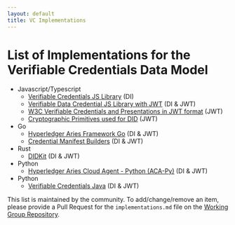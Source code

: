 ```yaml
---
layout: default
title: VC Implementations
---
```


# List of Implementations for the Verifiable Credentials Data Model

- Javascript/Typescript
  - [Verifiable Credentials JS Library](https://github.com/digitalbazaar/vc-js) (DI)
  - [Verifiable Data Credential JS Library with JWT](https://github.com/transmute-industries/verifiable-data/tree/main/packages/vc.js) (DI & JWT)
  - [W3C Verifiable Credentials and Presentations in JWT format](https://github.com/decentralized-identity/did-jwt-vc) (JWT)
  - [Cryptographic Primitives used for DID](https://github.com/microsoft/VerifiableCredentials-Crypto-SDK-Typescript) (JWT)
- Go
  - [Hyperledger Aries Framework Go](https://github.com/hyperledger/aries-framework-go) (DI & JWT)
  - [Credential Manifest Builders](https://github.com/TBD54566975/ssi-sdk/tree/main/credential) (DI & JWT)
- Rust
  - [DIDKit](https://github.com/spruceid/didkit) (DI & JWT)
- Python
  - [Hyperledger Aries Cloud Agent - Python (ACA-Py)](https://github.com/hyperledger/aries-cloudagent-python) (DI & JWT)
- Python
  - [Verifiable Credentials Java](https://github.com/danubetech/verifiable-credentials-java) (DI & JWT)


This list is maintained by the community. To add/change/remove an item, please provide a Pull Request for the `implementations.md` file on the [Working Group Repository](https://github.com/w3c/verifiable-credentials/).
